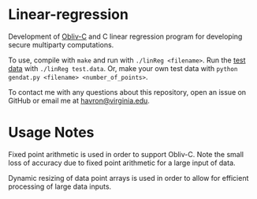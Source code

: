 # Linear-regression
Development of [Obliv-C](https://www.github.com/samuelhavron/obliv-c/tree/linReg) and C linear regression program for developing secure multiparty computations.

To use, compile with `make` and run with `./linReg <filename>`. 
Run the [test data](test.data) with `./linReg test.data`. Or, make your own test data with `python gendat.py <filename> <number_of_points>`.

To contact me with any questions about this repository, open an issue on GitHub or email me at havron@virginia.edu.

# Usage Notes
Fixed point arithmetic is used in order to support Obliv-C. Note the small loss of accuracy due to fixed point arithmetic for a large input of data.

Dynamic resizing of data point arrays is used in order to allow for efficient processing of large data inputs.
